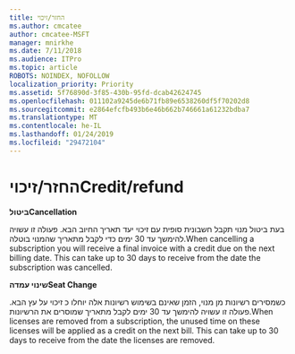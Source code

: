 ```yaml
---
title: החזר/זיכוי
ms.author: cmcatee
author: cmcatee-MSFT
manager: mnirkhe
ms.date: 7/11/2018
ms.audience: ITPro
ms.topic: article
ROBOTS: NOINDEX, NOFOLLOW
localization_priority: Priority
ms.assetid: 5f76890d-3f85-430b-95fd-dcab42624745
ms.openlocfilehash: 011102a9245de6b71fb89e6538260df5f70202d8
ms.sourcegitcommit: e2864efcfb493b6e46b662b746661a61232bdba7
ms.translationtype: MT
ms.contentlocale: he-IL
ms.lasthandoff: 01/24/2019
ms.locfileid: "29472104"
---
```

# <a name="creditrefund"></a><span data-ttu-id="01e7a-102">החזר/זיכוי</span><span class="sxs-lookup"><span data-stu-id="01e7a-102">Credit/refund</span></span>

 <span data-ttu-id="01e7a-103">**ביטול**</span><span class="sxs-lookup"><span data-stu-id="01e7a-103">**Cancellation**</span></span>
  
<span data-ttu-id="01e7a-p101">בעת ביטול מנוי תקבל חשבונית סופית עם זיכוי יעד תאריך החיוב הבא. פעולה זו עשויה להימשך עד 30 ימים כדי לקבל מתאריך שהמנוי בוטלה.</span><span class="sxs-lookup"><span data-stu-id="01e7a-p101">When cancelling a subscription you will receive a final invoice with a credit due on the next billing date. This can take up to 30 days to receive from the date the subscription was cancelled.</span></span>
  
 <span data-ttu-id="01e7a-106">**שינוי עמדה**</span><span class="sxs-lookup"><span data-stu-id="01e7a-106">**Seat Change**</span></span>
  
<span data-ttu-id="01e7a-p102">כשמסירים רשיונות מן מנוי, הזמן שאינם בשימוש רשיונות אלה יוחלו כ זיכוי על עץ הבא. פעולה זו עשויה להימשך עד 30 ימים לקבל מתאריך שמוסרים את הרשיונות.</span><span class="sxs-lookup"><span data-stu-id="01e7a-p102">When licenses are removed from a subscription, the unused time on these licenses will be applied as a credit on the next bill. This can take up to 30 days to receive from the date the licenses are removed.</span></span>
  


